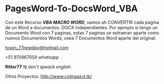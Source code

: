 # PagesWord-To-DocsWord_VBA
Con este Recurso ***VBA MACRO WORD***, vamos ah CONVERTIR cada pagina de un Word a documentos .DOCX independientes. Por ejemplo si tengo un Documento Word con 7 paginas, estas 7 paginas se extraeran aparte como nuevos Documentos Words; osea 7 Documentos Word aparte del original.

tyson_77newday@hotmail.com

+51 970967059    *whatsapp*

**Ritter77** :virgo:    *don't speack english*

Otros Proyectos:
	http://www.colinaazul.tk/
